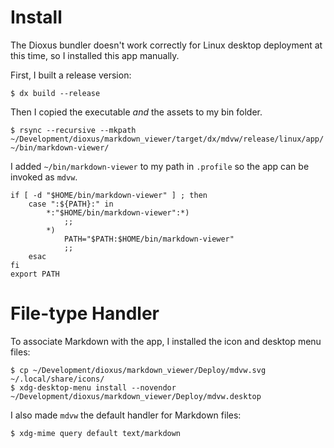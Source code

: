 # Install
The Dioxus bundler doesn't work correctly for Linux desktop deployment at this time, so I installed this app manually.

First, I built a release version:
```shell
$ dx build --release
```
Then I copied the executable *and* the assets to my bin folder.
```shell
$ rsync --recursive --mkpath ~/Development/dioxus/markdown_viewer/target/dx/mdvw/release/linux/app/ ~/bin/markdown-viewer/
```
I added `~/bin/markdown-viewer` to my path in `.profile` so the app can be invoked as `mdvw`.
```shell
if [ -d "$HOME/bin/markdown-viewer" ] ; then
    case ":${PATH}:" in 
        *:"$HOME/bin/markdown-viewer":*)
            ;;
        *)
            PATH="$PATH:$HOME/bin/markdown-viewer"
            ;;
    esac
fi
export PATH
```
# File-type Handler
To associate Markdown with the app, I installed the icon and desktop menu files:
```shell
$ cp ~/Development/dioxus/markdown_viewer/Deploy/mdvw.svg ~/.local/share/icons/
$ xdg-desktop-menu install --novendor ~/Development/dioxus/markdown_viewer/Deploy/mdvw.desktop
```

I also made `mdvw` the default handler for Markdown files:
```shell
$ xdg-mime query default text/markdown 
```